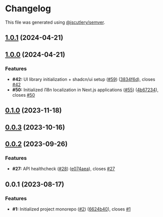 # Changelog

This file was generated using [@jscutlery/semver](https://github.com/jscutlery/semver).

## [1.0.1](https://github.com/fss-fmi/sugaming/compare/v1.0.0...v1.0.1) (2024-04-21)

## [1.0.0](https://github.com/fss-fmi/sugaming/compare/v0.1.0...v1.0.0) (2024-04-21)

### Features

- **#42:** UI library initialization + shadcn/ui setup ([#59](https://github.com/fss-fmi/sugaming/issues/59)) ([3834f6d](https://github.com/fss-fmi/sugaming/commit/3834f6d5f9af796c017b79d0e409a91989cc198a)), closes [#42](https://github.com/fss-fmi/sugaming/issues/42)
- **#50:** Initialized i18n localization in Next.js applications ([#55](https://github.com/fss-fmi/sugaming/issues/55)) ([4b67234](https://github.com/fss-fmi/sugaming/commit/4b67234a805743746df967db536c008da429b250)), closes [#50](https://github.com/fss-fmi/sugaming/issues/50)

## [0.1.0](https://github.com/fss-fmi/sugaming/compare/v0.0.3...v0.1.0) (2023-11-18)

## [0.0.3](https://github.com/fss-fmi/sugaming/compare/v0.0.2...v0.0.3) (2023-10-16)

## [0.0.2](https://github.com/fss-fmi/sugaming/compare/v0.0.1...v0.0.2) (2023-09-26)

### Features

- **#27:** API healthcheck ([#28](https://github.com/fss-fmi/sugaming/issues/28)) ([e074aea](https://github.com/fss-fmi/sugaming/commit/e074aea5d679b80d0a21efb8e10758002fa64d8c)), closes [#27](https://github.com/fss-fmi/sugaming/issues/27)

## 0.0.1 (2023-08-17)

### Features

- **#1:** Initialized project monorepo ([#2](https://github.com/fss-fmi/sugaming/issues/2)) ([6624b40](https://github.com/fss-fmi/sugaming/commit/6624b4023551f7959f88f2d0c6c2e535c58bf6db)), closes [#1](https://github.com/fss-fmi/sugaming/issues/1)
